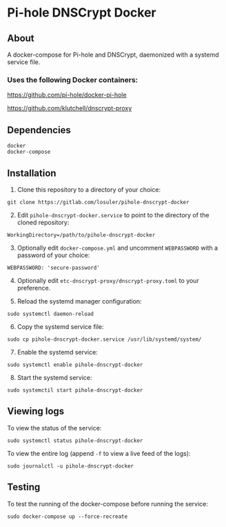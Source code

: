 # Pi-hole DNSCrypt Docker

## About

A docker-compose for Pi-hole and DNSCrypt, daemonized with a systemd service file. 

### Uses the following Docker containers:

https://github.com/pi-hole/docker-pi-hole

https://github.com/klutchell/dnscrypt-proxy

## Dependencies

```
docker
docker-compose
```

## Installation

1. Clone this repository to a directory of your choice:

```
git clone https://gitlab.com/losuler/pihole-dnscrypt-docker
```

2. Edit `pihole-dnscrypt-docker.service` to point to the directory of the cloned repository:

```
WorkingDirectory=/path/to/pihole-dnscrypt-docker
```

3. Optionally edit `docker-compose.yml` and uncomment `WEBPASSWORD` with a password of your choice:

```
WEBPASSWORD: 'secure-password'
```

4. Optionally edit `etc-dnscrypt-proxy/dnscrypt-proxy.toml` to your preference.

5. Reload the systemd manager configuration:

```
sudo systemctl daemon-reload
```

6. Copy the systemd service file:

```
sudo cp pihole-dnscrypt-docker.service /usr/lib/systemd/system/
```

7. Enable the systemd service:

```
sudo systemctl enable pihole-dnscrypt-docker
```

8. Start the systemd service:

```
sudo systemctil start pihole-dnscrypt-docker
```

## Viewing logs

To view the status of the service:

```
sudo systemctl status pihole-dnscrypt-docker
```

To view the entire log (append `-f` to view a live feed of the logs):

```
sudo journalctl -u pihole-dnscrypt-docker
```

## Testing

To test the running of the docker-compose before running the service:

```
sudo docker-compose up --force-recreate
```
